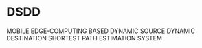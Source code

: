 # DSDD
MOBILE EDGE-COMPUTING BASED DYNAMIC SOURCE DYNAMIC DESTINATION SHORTEST PATH ESTIMATION SYSTEM
